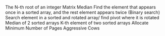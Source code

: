 The N-th root of an integer
Matrix Median
Find the element that appears once in a sorted array, and the rest element appears twice (Binary search)
Search element in a sorted and rotated array/ find pivot where it is rotated
Median of 2 sorted arrays
K-th element of two sorted arrays
Allocate Minimum Number of Pages
Aggressive Cows
